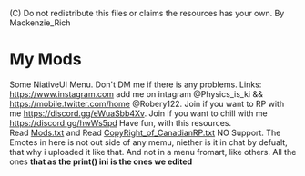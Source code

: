 (C) Do not redistribute this files or claims the resources has your own. 
By Mackenzie_Rich
# My Mods
Some  NiativeUI Menu.
Don't  DM me if there is any problems.
Links:
https://www.instagram.com add me on intagram @Physics_is_ki &&
https://mobile.twitter.com/home @Robery122.
Join if you want to RP with me  https://discord.gg/eWuaSbb4Xv.
Join if you want to chill with me https://discord.gg/hwWs5pd
Have fun, with this resources.  
 Read [Mods.txt](https://github.com/ReachardKing/NiativeUI-Menu/files/6345803/Mods.txt) and 
Read [CopyRight_of_CanadianRP.txt](https://github.com/ReachardKing/NiativeUI-Menu/files/6345809/CopyRight_of_CanadianRP.txt)
NO Support. 
 The Emotes in here is not out side of any memu, niether is it in chat by defualt, that why i uploaded it like that. And not in a menu fromart, like others. 
All the ones **that as the print() ini is the ones we edited**
